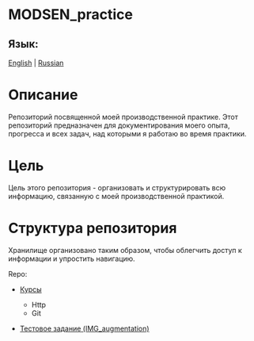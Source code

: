 # MODSEN_practice

## Язык:

[English](README.md) | [Russian](README.ru.md)

# Описание

Репозиторий посвященной моей производственной практике. Этот репозиторий предназначен для документирования моего опыта, прогресса и всех задач, над которыми я работаю во время практики.

# Цель

Цель этого репозитория - организовать и структурировать всю информацию, связанную с моей производственной практикой.

# Структура репозитория

Хранилище организовано таким образом, чтобы облегчить доступ к информации и упростить навигацию.

Repo:

- [Курсы](Courses/README.ru.md)

  - Http
  - Git

- [Тестовое задание (IMG_augmentation)](IMG_augmentation/README.ru.md)
